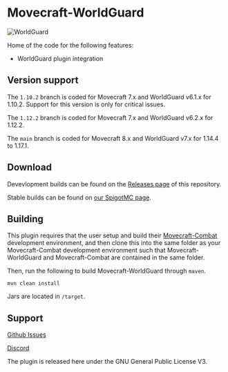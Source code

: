 # Movecraft-WorldGuard
![WorldGuard](https://github.com/APDevTeam/Movecraft-WorldGuard/actions/workflows/maven.yml/badge.svg)

Home of the code for the following features:
 - WorldGuard plugin integration

## Version support
The `1.10.2` branch is coded for Movecraft 7.x and WorldGuard v6.1.x for 1.10.2.  Support for this version is only for critical issues.

The `1.12.2` branch is coded for Movecraft 7.x and WorldGuard v6.2.x for 1.12.2.

The `main` branch is coded for Movecraft 8.x and WorldGuard v7.x for 1.14.4 to 1.17.1.

## Download

Devevlopment builds can be found on the [Releases page](https://github.com/APDevTeam/Movecraft-WorldGuard) of this repository.

Stable builds can be found on [our SpigotMC page](https://www.spigotmc.org/resources/movecraft-worldguard.90428/).

## Building
This plugin requires that the user setup and build their [Movecraft-Combat](https://github.com/TylerS1066/Movecraft-Combat) development environment, and then clone this into the same folder as your Movecraft-Combat development environment such that Movecraft-WorldGuard and Movecraft-Combat are contained in the same folder.

Then, run the following to build Movecraft-WorldGuard through `maven`.
```
mvn clean install
```
Jars are located in `/target`.


## Support
[Github Issues](https://github.com/APDevTeam/Movecraft-WorldGuard/issues)

[Discord](http://bit.ly/JoinAP-Dev)

The plugin is released here under the GNU General Public License V3. 
